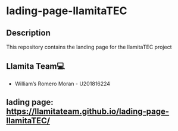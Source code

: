 # lading-page-llamitaTEC

## Description
This repository contains the landing page for the llamitaTEC project

## Llamita Team💻
* William’s Romero Moran - U201816224


## lading page: https://llamitateam.github.io/lading-page-llamitaTEC/
